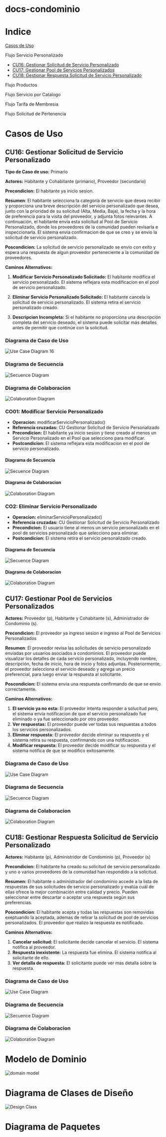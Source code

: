 # docs-condominio

# Indice
[Casos de Uso](#casos-de-uso)

Flujo Servicio Personalizado
- [CU16: Gestionar Solicitud de Servicio Personalizado](#cu16-gestionar-solicitud-de-servicio-personalizad)
- [CU17: Gestionar Pool de Servicios Personalizados](#cu17-gestionar-pool-de-servicios-personalizados)
- [CU18: Gestionar Respuesta Solicitud de Servicio Personalizado](#cu18-gestionar-respuesta-solicitud-de-servicio-personalizado)

Flujo Productos

Flujo Servicio por Catalogo

Flujo Tarifa de Membresia

Flujo Solicitud de Pertenencia


# Casos de Uso
## CU16: Gestionar Solicitud de Servicio Personalizado

**Tipo de Caso de uso:** Primario

**Actores:** Habitante y Cohabitante (primario), Proveedor (secundario)

**Precondicion:** El habitante ya inicio sesion.

**Resumen**: El habitante selecciona la categoría de servicio que desea recibir y proporciona una breve descripción del servicio personalizado que desea, junto con la prioridad de su solicitud (Alta, Media, Baja), la fecha y la hora de preferencia para la visita del proveedor, y adjunta fotos relevantes. A continuación, el habitante envía esta solicitud al Pool de Servicio Personalizado, donde los proveedores de la comunidad pueden revisarla e inspeccionarla. El sistema envia confirmacion de que se creo y se envio la solicitud de servicio personalizado.

**Poscondicion:** La solicitud de servicio personalizado se envio con exito y espera una respuesta de algun proveedor perteneciente a la comunidad de proveedores.

**Caminos Alternativos:**
1.  **Modificar Servicio Personalizado Solicitado:** El habitante modifica el servicio personalizado. El sistema reflejara esta modificacion en el pool de servicio personalizado.
2. **Eliminar Servicio Personalizado Solicitado:** El habitante cancela la solicitud de servicio personalizado. El sistema retira el servicio personalizado creado.

3. **Descripcion Incompleta:** Si el habitante no proporciona una descripción completa del servicio deseado, el sistema puede solicitar más detalles antes de permitir que continúe con la solicitud.

### Diagrama de Caso de Uso
![Use Case Diagram 16](./docs/out/usecases/CU16/UCD16/UCD16.png)

### Diagrama de Secuencia
![Secuence Diagram](./docs/out/usecases/CU16/SD16/SD16.png)

### Diagrama de Colaboracion
![Colaboration Diagram](./docs/out/usecases/CU16/CD16/CD16.png)

### CO01: Modificar Servicio Personalizado
- **Operacion:** modificarServicioPersonalizado()
- **Referencia cruzadas:** CU Gestionar Solicitud de Servicio Personalizado
- **Precondicion:** El habitante ya inicio sesion y tiene creado al menos un Servicio Personalizado en el Pool que selecciono para modificar.
- **Postcondicion:**   El sistema reflejara esta modificacion en el pool de servicio personalizado. 
#### Diagrama de Secuencia
![Secuence Diagram](./docs\out\usecases\CU16\CO01\SD\SD.png)


#### Diagrama de Colaboracion
![Colaboration Diagram](./docs\out\usecases\CU16\CO01\CD\CD.png)


### CO2: Eliminar Servicio Personalizado
- **Operacion:** eliminarServicioPersonalizado()
- **Referencia cruzadas:** CU Gestionar Solicitud de Servicio Personalizado
- **Precondicion:** El usuario tiene al menos un servicio personalizado en el pool de servicios personalizado que selecciono para eliminar.
- **Postcondicion:**  El sistema retira el servicio personalizado creado.    

#### Diagrama de Secuencia
![Secuence Diagram](docs\out\usecases\CU16\CO02\SD\SD.png)


#### Diagrama de Colaboracion
![Colaboration Diagram](docs\out\usecases\CU16\CO02\CD\CD.png)

## CU17: Gestionar Pool de Servicios Personalizados
**Actores:** Proveedor (p), Habitante y Cohabitante (s), Administrador de Condominio (s).

**Precondicion:** El proveedor ya ingreso sesion e ingreso al Pool de Servicios Personalizados

**Resumen**: El proveedor revisa las solicitudes de servicio personalizado enviadas por usuarios asociados a condominios. El proveedor puede visualizar los detalles de cada servicio personalizado, incluyendo nombre, descripción, fecha de inicio, hora de inicio y fotos adjuntas. Posteriormente, el proveedor selecciona el servicio deseado y agrega un precio preferencial, para luego enviar la respuesta al solicitante.

**Poscondicion:** El sistema envia una respuesta confirmando de que se envio correctamente.

**Caminos Alternativos:**
1.  **El servicio ya no esta:** El proveedor intenta responder a solucitud pero, el sistema envia notificacion de que el servicio personalizado fue eliminado o ya fue seleccionado por otro proveedor.
2. **Ver respuestas:** El proveedor puede ver todas sus respuestas a todos los servicios personalizados. 
3. **Eliminar respuesta:** El proveedor decide eliminar su respuesta y el sistema retira su respuesta, confirmando con una notificacion.
4. **Modificar respuesta:** El proveedor decide modificar su respuesta y el sistema notifica de que se modifico exitosamente. 

### Diagrama de Caso de Uso
![Use Case Diagram](./docs/out/usecases/CU17/UCD17/UCD17.png)

### Diagrama de Secuencia
![Secuence Diagram](./docs/out/usecases/CU17/SD17/SD17.png)

### Diagrama de Colaboracion
![Colaboration Diagram](./docs/out/usecases/CU17/CD.17/CD.17.png)


## CU18: Gestionar Respuesta Solicitud de Servicio Personalizado
**Actores:** Habitante (p), Administridor de Condominio (p), Proveedor (s)

**Precondicion:** El habitante ha creado su solicitud de servicio personalizado y uno o varios proveedores de la comunidad han respondido a la solicitud.

**Resumen:** El habitante o administrador del condominio accede a la lista de respuestas de sus solicitudes de servicio personalizado y evalúa cuál de ellas ofrece la mejor combinación entre calidad y precio. Pueden seleccionar entre descartar o aceptar una respuesta según sus preferencias.

**Poscondicion:** El habitante acepta y todas las respuestas son removidas exeptuando la aceptada, ademas de retirar la solicitud de pool de servicios personalizados. El proveedor que realizo la respuesta es notificado.

**Caminos Alternativos:**
1.  **Cancelar solicitud:** El solicitante decide cancelar el servicio. El sistema notifica al proveedor.
2. **Respuesta inexistente:** La respuesta fue elimina. El sistema notifica al solicitante de ello. 
3. **Ver detalla de respuesta:** El solicitante puede ver mas detalla sobre la respuesta.


### Diagrama de Caso de Uso
![Use Case Diagram](./docs/out/usecases/CU18/UCD18/UCD18.png)

### Diagrama de Secuencia
![Secuence Diagram](./docs/out/usecases/CU18/SD18/SD18.png)

### Diagrama de Colaboracion
![Colaboration Diagram](./docs/out/usecases/CU18/CD.18/CD.18.png)

# Modelo de Dominio
![domain model](./docs/out/domain-model/domain-model/domain-model.png)

# Diagrama de Clases de Diseño

![Design Class](./docs/out/design-class/design-class/design-class.png)

# Diagrama de Paquetes
